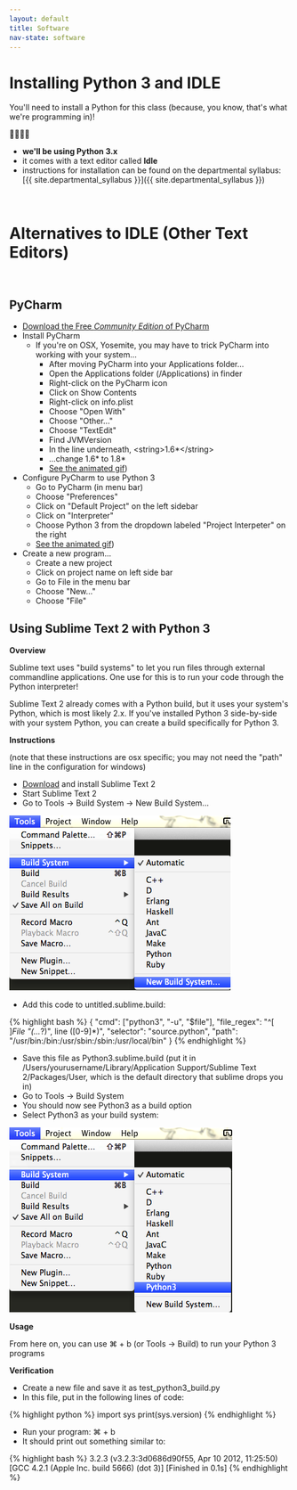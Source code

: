 ```yaml
---
layout: default
title: Software
nav-state: software
---
```


Installing Python 3 and IDLE
====

You'll need to install a Python for this class (because, you know, that's what we're programming in)!

&#128013;&#128013;&#128013;&#128013;

* __we'll be using Python 3.x__
* it comes with a text editor called __Idle__
* instructions for installation can be found on the departmental syllabus: [{{ site.departmental_syllabus }}]({{ site.departmental_syllabus }})

<a name="text"></a> <a name="text_editor"></a> <a name="pycharm"></a>

<br />

Alternatives to IDLE (Other Text Editors)
====

<a name="alternate"></a>
<br />
<a name="pycharm"></a>

PyCharm
----
* [Download the Free _Community Edition_ of PyCharm](https://www.jetbrains.com/pycharm/download/) 
* Install PyCharm 
	* If you're on OSX, Yosemite, you may have to trick PyCharm into working with your system...
		* After moving PyCharm into your Applications folder...
		* Open the Applications folder (/Applications) in finder
		* Right-click on the PyCharm icon
		* Click on Show Contents
		* Right-click on info.plist
		* Choose "Open With"
		* Choose "Other..."
		* Choose "TextEdit"
		* Find JVMVersion
		* In the line underneath,  &lt;string&gt;1.6*&lt;/string&gt;
		* ...change 1.6* to 1.8*
		* [See the animated gif](resources/img/pycharm.gif))
* Configure PyCharm to use Python 3
	* Go to PyCharm (in menu bar) 
	* Choose "Preferences"
	* Click on "Default Project" on the left sidebar
	* Click on "Interpreter"
	* Choose Python 3 from the dropdown labeled "Project Interpeter" on the right
	* [See the animated gif](resources/img/pycharm2.gif))
* Create a new program...
	* Create a new project
	* Click on project name on left side bar
	* Go to File in the menu bar
	* Choose "New..."
	* Choose "File"



<a name="sublime"></a>

Using Sublime Text 2 with Python 3
----

__Overview__

Sublime text uses "build systems" to let you run files through external commandline applications.  One use for this is to run your code through the Python interpreter!

Sublime Text 2 already comes with a Python build, but it uses your system's Python, which is most likely 2.x.  If you've installed Python 3 side-by-side with your system Python, you can create a build specifically for Python 3.

__Instructions__

(note that these instructions are osx specific; you may not need the "path" line in the configuration for windows)

* [Download](http://www.sublimetext.com/2) and install Sublime Text 2
* Start Sublime Text 2 
* Go to Tools &rarr; Build System &rarr; New Build System...

![sublime1](resources/img/sublime1.png)



* Add this code to untitled.sublime.build:

{% highlight bash %}
{
	"cmd": ["python3", "-u", "$file"],
	"file_regex": "^[ ]*File \"(...*?)\", line ([0-9]*)",
	"selector": "source.python",
	"path": "/usr/bin:/bin:/usr/sbin:/sbin:/usr/local/bin"
}
{% endhighlight %}

* Save this file as Python3.sublime.build (put it in /Users/yourusername/Library/Application Support/Sublime Text 2/Packages/User, which is the default directory that sublime drops you in)
* Go to Tools &rarr; Build System 
* You should now see Python3 as a build option
* Select Python3 as your build system:

![sublime2](resources/img/sublime2.png)



__Usage__

From here on, you can use &#8984; + b (or Tools &rarr; Build) to run your Python 3 programs

__Verification__

* Create a new file and save it as test_python3_build.py
* In this file, put in the following lines of code:

{% highlight python %}
import sys
print(sys.version)
{% endhighlight %}

* Run your program: &#8984; + b
* It should print out something similar to:

{% highlight bash %}
3.2.3 (v3.2.3:3d0686d90f55, Apr 10 2012, 11:25:50) 
[GCC 4.2.1 (Apple Inc. build 5666) (dot 3)]
[Finished in 0.1s]
{% endhighlight %}



